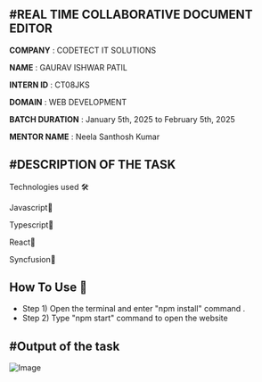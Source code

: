#REAL TIME COLLABORATIVE DOCUMENT EDITOR
---------------------------------------------------------------------------------------------------------------
**COMPANY** : CODETECT IT SOLUTIONS

**NAME** : GAURAV ISHWAR PATIL

**INTERN ID** : CT08JKS

**DOMAIN** : WEB DEVELOPMENT

**BATCH DURATION** :  January 5th, 2025 to February  5th, 2025

**MENTOR NAME** :  Neela Santhosh Kumar 

#DESCRIPTION OF THE TASK
-----------------------------------------------------------------------------------------------------------------
Technologies used 🛠️

Javascript🚀

Typescript🚀

React🚀

Syncfusion🚀

How To Use 🔧
--------------------------------------------------------------------------------------------------------------------
- Step 1) Open the terminal and enter "npm install" command .
- Step 2) Type  "npm start" command to open the website 


#Output of the task
------------------------------------------------------------------------------------------------------------------
![Image](https://github.com/user-attachments/assets/6f200f35-60e8-4274-af0f-03aab3a1442e)
